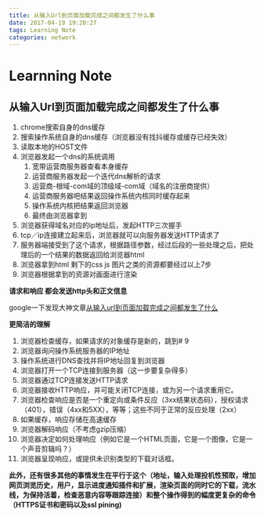 ```yaml
---
title: 从输入Url到页面加载完成之间都发生了什么事
date: 2017-04-19 19:20:27
tags: Learning Note
categories: network
---
```


# Learnning Note
## 从输入Url到页面加载完成之间都发生了什么事
1. chrome搜索自身的dns缓存
2. 搜索操作系统自身的dns缓存（浏览器没有找抖缓存或缓存已经失效）
3. 读取本地的HOST文件
4. 浏览器发起一个dns的系统调用
    1. 宽带运营商服务器查看本身缓存
    2. 运营商服务器发起一个迭代dns解析的请求
    3. 运营商-根域-com域的顶级域-com域（域名的注册商提供）
    4. 运营商服务器吧结果返回操作系统内核同时缓存起来
    5. 操作系统内核把结果返回浏览器
    6. 最终由浏览器拿到
5. 浏览器获得域名对应的ip地址后，发起HTTP三次握手
6. tcp／ip连接建立起来后，浏览器就可以向服务器发送HTTP请求了
7. 服务器端接受到了这个请求，根据路径参数，经过后段的一些处理之后，把处理后的一个结果的数据返回给浏览器html
8. 浏览器拿到html  剩下的css js 图片之类的资源都要经过以上7步
9. 浏览器根据拿到的资源对画面进行渲染

 **请求和响应 都会发送http头和正文信息**

google一下发现大神文章[从输入url到页面加载完成之间都发生了什么](http://fex.baidu.com/blog/2014/05/what-happen/)

**更简洁的理解**
1. 浏览器检查缓存，如果请求的对象缓存是新的，跳到# 9
2. 浏览器询问操作系统服务器的IP地址
3. 操作系统进行DNS查找并将IP地址回复到浏览器
4. 浏览器打开一个TCP连接到服务器（这一步要复杂得多）
5. 浏览器通过TCP连接发送HTTP请求
6. 浏览器接收HTTP响应，并可能关闭TCP连接，或为另一个请求重用它。
7. 浏览器检查响应是否是一个重定向或条件反应（3xx结果状态码），授权请求（401），错误（4xx和5XX），等等；这些不同于正常的反应处理（2xx）
8. 如果缓存，响应存储在高速缓存
9. 浏览器解码响应（不考虑gzip压缩）
10. 浏览器决定如何处理响应（例如它是一个HTML页面，它是一个图像，它是一个声音剪辑吗？）
11. 浏览器呈现响应，或提供未识别类型的下载对话框。

**此外，还有很多其他的事情发生在平行于这个（地址，输入处理投机性预取，增加网页浏览历史，用户，显示进度通知插件和扩展，渲染页面的同时它的下载，流水线，为保持活着，检查恶意内容等跟踪连接）和整个操作得到的幅度更复杂的命令（HTTPS证书和密码以及ssl pining)**
